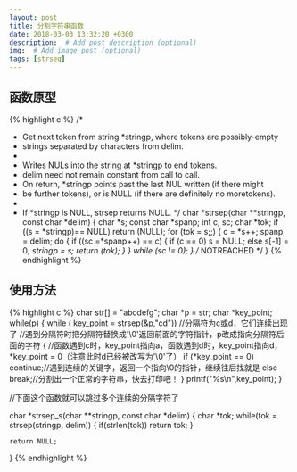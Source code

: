 ```yaml
---
layout: post
title: 分割字符串函数
date: 2018-03-03 13:32:20 +0300
description:  # Add post description (optional)
img:  # Add image post (optional)
tags: [strseq]
---
```

## 函数原型
{% highlight c %}
/*
 * Get next token from string *stringp, where tokens are possibly-empty
 * strings separated by characters from delim.
 *
 * Writes NULs into the string at *stringp to end tokens.
 * delim need not remain constant from call to call.
 * On return, *stringp points past the last NUL written (if there might
 * be further tokens), or is NULL (if there are definitely no moretokens).
 *
 * If *stringp is NULL, strsep returns NULL.
 */
char *strsep(char **stringp, const char *delim)
{
    char *s;
    const char *spanp;
    int c, sc;
    char *tok;
    if ((s = *stringp)== NULL)
        return (NULL);
    for (tok = s;;) {
        c = *s++;
        spanp = delim;
        do {
            if ((sc =*spanp++) == c) {
                if (c == 0)
                    s = NULL;
                else
                    s[-1] = 0;
                *stringp = s;
                return (tok);
            }
        } while (sc != 0);
    }
    /* NOTREACHED */
}
{% endhighlight %}

## 使用方法
{% highlight c %}
char str[] = "abcdefg";
char *p = str;
char *key_point;
while(p)
{
    while ( key_point = strsep(&p,"cd"))
//分隔符为c或d，它们连续出现了
//遇到分隔符时把分隔符替换成'\0'返回前面的字符指针，p改成指向分隔符后面的字符
    {
//函数遇到c时，key_point指向a，函数遇到d时，key_point指向d，*key_point = 0（注意此时d已经被改写为'\0'了）
		if (*key_point == 0)
		continue;//遇到连续的关键字，返回一个指向\0的指针，继续往后找就是
		else
		break;//分割出一个正常的字符串，快去打印吧！
    }
    printf("%s\n",key_point);
}

//下面这个函数就可以跳过多个连续的分隔字符了

char *strsep_s(char **stringp, const char *delim)
{
	char *tok;
	while(tok = strsep(stringp, delim))
	{
		if(strlen(tok))
			return tok;
	}

	return NULL;
}
{% endhighlight %}